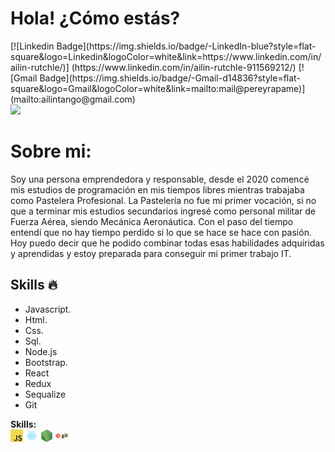 <h1> Hola! ¿Cómo estás?</h1>
[![Linkedin Badge](https://img.shields.io/badge/-LinkedIn-blue?style=flat-square&logo=Linkedin&logoColor=white&link=https://www.linkedin.com/in/ailin-rutchle/)]
(https://www.linkedin.com/in/ailin-rutchle-911569212/)
[![Gmail Badge](https://img.shields.io/badge/-Gmail-d14836?style=flat-square&logo=Gmail&logoColor=white&link=mailto:mail@pereyrapame)](mailto:ailintango@gmail.com)

<br/>

<img src='https://gifmaniacos.es/wp-content/uploads/2017/03/gif-dinosaurio-terrible-gifmaniacos.es-6.gif' >
<h1> Sobre mi:</h1>
Soy una persona emprendedora y responsable, desde el 2020 comencé mis estudios de programación en mis tiempos libres mientras trabajaba como Pastelera Profesional. La Pastelería no fue mi primer vocación, si no que a terminar mis estudios secundarios ingresé como personal militar de Fuerza Aérea, siendo Mecánica Aeronáutica.  Con el paso del tiempo entendí que no hay tiempo perdido si lo que se hace se hace con pasión. Hoy puedo decir que he podido combinar  todas esas habilidades adquiridas y aprendidas y estoy preparada para conseguir mi primer trabajo IT.

## Skills  :fire:
- Javascript.
- Html.
- Css.
- Sql.
- Node.js
- Bootstrap.
- React
- Redux
- Sequalize
- Git

**Skills:**  
<code><img height="20" src="https://raw.githubusercontent.com/github/explore/80688e429a7d4ef2fca1e82350fe8e3517d3494d/topics/javascript/javascript.png"></code>
<code><img height="20" src="https://raw.githubusercontent.com/github/explore/80688e429a7d4ef2fca1e82350fe8e3517d3494d/topics/react/react.png"></code>
<code><img height="20" src="https://raw.githubusercontent.com/github/explore/80688e429a7d4ef2fca1e82350fe8e3517d3494d/topics/nodejs/nodejs.png"></code>
<code><img height="20" src="https://raw.githubusercontent.com/github/explore/80688e429a7d4ef2fca1e82350fe8e3517d3494d/topics/git/git.png"></code>



